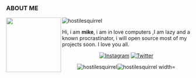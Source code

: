 ### ABOUT ME
<img align="left" src="https://www.pngkit.com/png/full/436-4363354_this-is-a-picture-of-an-astronaut-with.png" width="150" height="150">

  <img align="center" src="https://komarev.com/ghpvc/?username=hostilesquirrel" alt="hostilesquirrel" />
  <p align="left">
  Hi, i am <b>mike</b>, i am in love computers ,I am lazy and a known procrastinator, i will open source most of my
  projects soon. I love you all.</p>
 
 <p align="center">
  <a href="https://www.instagram.com/TakashiMalibu/"><img src="https://img.shields.io/badge/Instagram--_.svg?style=social&logo=instagram" alt="Instagram"></a>
  <a href="https://twitter.com/malibu_inc"><img src="https://img.shields.io/badge/Twitter--_.svg?style=social&logo=twitter" alt="Twitter"></a>
</p>
<p align="center">
<img align="center" src="https://github-readme-stats.vercel.app/api?username=hostilesquirrel&show_icons=true" alt="hostilesquirrel" /><img align="center" src="https://github-readme-stats.vercel.app/api/top-langs/?username=hostilesquirrel&layout=compact&hide=html" alt="hostilesquirrel width="49%" " />
</p>




